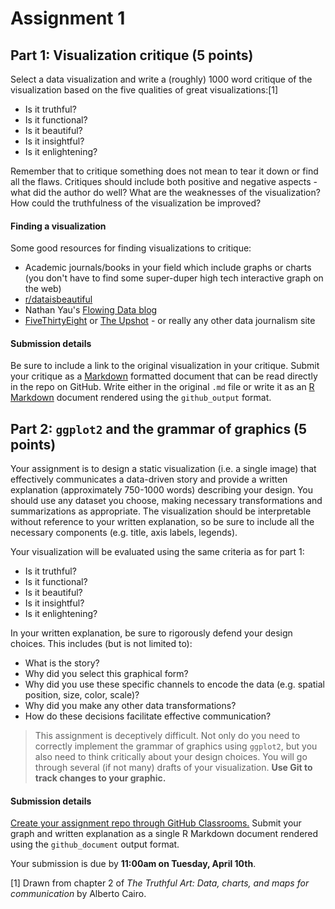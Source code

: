 
Assignment 1
============

Part 1: Visualization critique (5 points)
-----------------------------------------

Select a data visualization and write a (roughly) 1000 word critique of the visualization based on the five qualities of great visualizations:[1]

-   Is it truthful?
-   Is it functional?
-   Is it beautiful?
-   Is it insightful?
-   Is it enlightening?

Remember that to critique something does not mean to tear it down or find all the flaws. Critiques should include both positive and negative aspects - what did the author do well? What are the weaknesses of the visualization? How could the truthfulness of the visualization be improved?

#### Finding a visualization

Some good resources for finding visualizations to critique:

-   Academic journals/books in your field which include graphs or charts (you don't have to find some super-duper high tech interactive graph on the web)
-   [r/dataisbeautiful](https://www.reddit.com/r/dataisbeautiful/)
-   Nathan Yau's [Flowing Data blog](http://flowingdata.com/)
-   [FiveThirtyEight](https://fivethirtyeight.com/) or [The Upshot](https://www.nytimes.com/section/upshot) - or really any other data journalism site

#### Submission details

Be sure to include a link to the original visualization in your critique. Submit your critique as a [Markdown](http://daringfireball.net/projects/markdown/basics) formatted document that can be read directly in the repo on GitHub. Write either in the original `.md` file or write it as an [R Markdown](http://rmarkdown.rstudio.com/) document rendered using the `github_output` format.

Part 2: `ggplot2` and the grammar of graphics (5 points)
--------------------------------------------------------

Your assignment is to design a static visualization (i.e. a single image) that effectively communicates a data-driven story and provide a written explanation (approximately 750-1000 words) describing your design. You should use any dataset you choose, making necessary transformations and summarizations as appropriate. The visualization should be interpretable without reference to your written explanation, so be sure to include all the necessary components (e.g. title, axis labels, legends).

Your visualization will be evaluated using the same criteria as for part 1:

-   Is it truthful?
-   Is it functional?
-   Is it beautiful?
-   Is it insightful?
-   Is it enlightening?

In your written explanation, be sure to rigorously defend your design choices. This includes (but is not limited to):

-   What is the story?
-   Why did you select this graphical form?
-   Why did you use these specific channels to encode the data (e.g. spatial position, size, color, scale)?
-   Why did you make any other data transformations?
-   How do these decisions facilitate effective communication?

> This assignment is deceptively difficult. Not only do you need to correctly implement the grammar of graphics using `ggplot2`, but you also need to think critically about your design choices. You will go through several (if not many) drafts of your visualization. **Use Git to track changes to your graphic.**

#### Submission details

[Create your assignment repo through GitHub Classrooms.](https://classroom.github.com/a/Zj8ttjOM) Submit your graph and written explanation as a single R Markdown document rendered using the `github_document` output format.

Your submission is due by **11:00am on Tuesday, April 10th**.

[1] Drawn from chapter 2 of *The Truthful Art: Data, charts, and maps for communication* by Alberto Cairo.
